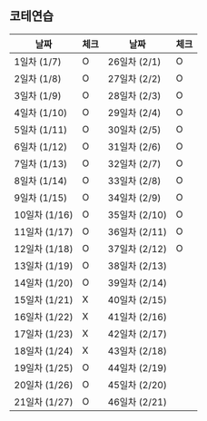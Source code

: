 ## 코테연습

| 날짜 | 체크 | 날짜 | 체크 |
| --- | --- | --- | --- |
| 1일차 (1/7) | O | 26일차 (2/1) | O |
| 2일차 (1/8) | O | 27일차 (2/2) | O |
| 3일차 (1/9) | O | 28일차 (2/3) | O |
| 4일차 (1/10) | O | 29일차 (2/4) | O |
| 5일차 (1/11) | O | 30일차 (2/5) | O |
| 6일차 (1/12) | O | 31일차 (2/6) | O |
| 7일차 (1/13) | O | 32일차 (2/7) | O |
| 8일차 (1/14) | O | 33일차 (2/8) | O |
| 9일차 (1/15) | O | 34일차 (2/9) | O |
| 10일차 (1/16) | O | 35일차 (2/10) | O |
| 11일차 (1/17) | O | 36일차 (2/11) | O |
| 12일차 (1/18) | O | 37일차 (2/12) | O |
| 13일차 (1/19) | O | 38일차 (2/13) |   |
| 14일차 (1/20) | O | 39일차 (2/14) |   |
| 15일차 (1/21) | X | 40일차 (2/15) |   |
| 16일차 (1/22) | X | 41일차 (2/16) |   |
| 17일차 (1/23) | X | 42일차 (2/17) |   |
| 18일차 (1/24) | X | 43일차 (2/18) |   |
| 19일차 (1/25) | O | 44일차 (2/19) |   |
| 20일차 (1/26) | O | 45일차 (2/20) |   |
| 21일차 (1/27) | O | 46일차 (2/21) |   |